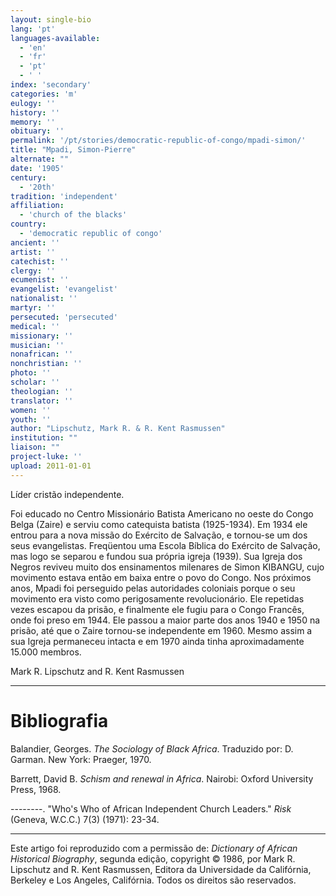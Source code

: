 ```yaml
---
layout: single-bio
lang: 'pt'
languages-available:
  - 'en'
  - 'fr'
  - 'pt'
  - ' '
index: 'secondary'
categories: 'm'
eulogy: ''
history: ''
memory: ''
obituary: ''
permalink: '/pt/stories/democratic-republic-of-congo/mpadi-simon/'
title: "Mpadi, Simon-Pierre"
alternate: ""
date: '1905'
century:
  - '20th'
tradition: 'independent'
affiliation:
  - 'church of the blacks'
country:
  - 'democratic republic of congo'
ancient: ''
artist: ''
catechist: ''
clergy: ''
ecumenist: ''
evangelist: 'evangelist'
nationalist: ''
martyr: ''
persecuted: 'persecuted'
medical: ''
missionary: ''
musician: ''
nonafrican: ''
nonchristian: ''
photo: ''
scholar: ''
theologian: ''
translator: ''
women: ''
youth: ''
author: "Lipschutz, Mark R. & R. Kent Rasmussen"
institution: ""
liaison: ""
project-luke: ''
upload: 2011-01-01
---
```




Líder cristão independente.

Foi educado no Centro Missionário Batista Americano no oeste do Congo Belga (Zaire) e serviu como catequista batista (1925-1934). Em 1934 ele entrou para a nova missão do Exército de Salvação, e tornou-se um dos seus evangelistas. Freqüentou uma Escola Bíblica do Exército de Salvação, mas logo se separou e fundou sua própria igreja (1939). Sua Igreja dos Negros reviveu muito dos ensinamentos milenares de Simon KIBANGU, cujo movimento estava então em baixa entre o povo do Congo. Nos próximos anos, Mpadi foi perseguido pelas autoridades coloniais porque o seu movimento era visto como perigosamente revolucionário. Ele repetidas vezes escapou da prisão, e finalmente ele fugiu para o Congo Francês, onde foi preso em 1944. Ele passou a maior parte dos anos 1940 e 1950 na prisão, até que o Zaire tornou-se independente em 1960. Mesmo assim a sua Igreja permaneceu intacta e em 1970 ainda tinha aproximadamente 15.000 membros.

Mark R. Lipschutz and R. Kent Rasmussen

---

# Bibliografia

Balandier, Georges. *The Sociology of Black Africa*. Traduzido por: D. Garman. New York: Praeger, 1970.

Barrett, David B. *Schism and renewal in Africa*. Nairobi: Oxford University Press, 1968.

--------. "Who's Who of African Independent Church Leaders." *Risk* (Geneva, W.C.C.) 7(3) (1971): 23-34.

---

Este artigo foi reproduzido com a permissão de: *Dictionary of African Historical Biography*, segunda edição, copyright © 1986, por Mark R. Lipschutz and R. Kent Rasmussen, Editora da Universidade da Califórnia, Berkeley e Los Angeles, Califórnia. Todos os direitos são reservados.

